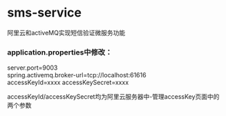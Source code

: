 # sms-service
阿里云和activeMQ实现短信验证微服务功能

### application.properties中修改：

server.port=9003</br>
spring.activemq.broker-url=tcp://localhost:61616</br>
accessKeyId=xxxx
accessKeySecret=xxxx

accessKeyId/accessKeySecret均为阿里云服务器中-管理accessKey页面中的两个参数
